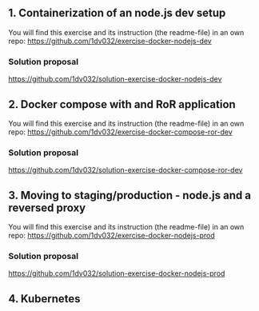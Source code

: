 ## 1. Containerization of an node.js dev setup
You will find this exercise and its instruction (the readme-file) in an own repo: https://github.com/1dv032/exercise-docker-nodejs-dev

### Solution proposal
https://github.com/1dv032/solution-exercise-docker-nodejs-dev

## 2. Docker compose with and RoR application
You will find this exercise and its instruction (the readme-file) in an own repo: https://github.com/1dv032/exercise-docker-compose-ror-dev

### Solution proposal
https://github.com/1dv032/solution-exercise-docker-compose-ror-dev

## 3. Moving to staging/production - node.js and a reversed proxy 
You will find this exercise and its instruction (the readme-file) in an own repo: https://github.com/1dv032/exercise-docker-nodejs-prod

### Solution proposal
https://github.com/1dv032/solution-exercise-docker-nodejs-prod

## 4. Kubernetes